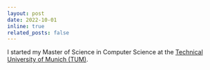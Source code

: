 ```yaml
---
layout: post
date: 2022-10-01
inline: true
related_posts: false
---
```


I started my Master of Science in Computer Science at the [Technical University of Munich (TUM)](https://www.tum.de/en/).
